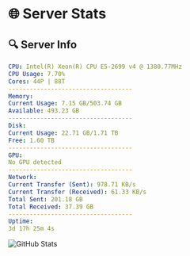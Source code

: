 # 🌐 Server Stats
## 🔍 Server Info
```yaml
CPU: Intel(R) Xeon(R) CPU E5-2699 v4 @ 1380.77MHz
CPU Usage: 7.70%
Cores: 44P | 88T
-----------------------------------
Memory:
Current Usage: 7.15 GB/503.74 GB
Available: 493.23 GB
-----------------------------------
Disk:
Current Usage: 22.71 GB/1.71 TB
Free: 1.60 TB
-----------------------------------
GPU:
No GPU detected
-----------------------------------
Network:
Current Transfer (Sent): 978.71 KB/s
Current Transfer (Received): 61.33 KB/s
Total Sent: 201.18 GB
Total Received: 37.39 GB
-----------------------------------
Uptime:
3d 17h 25m 4s
```
![GitHub Stats](https://img.shields.io/badge/Updated-2025-04-23_10:33:52-blue)